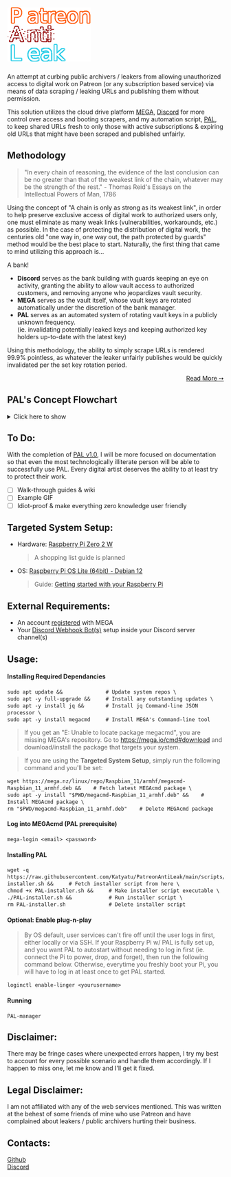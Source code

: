 # ![PatreonAntiLeak](/resources/PAL-Logo.png)

An attempt at curbing public archivers / leakers from allowing unauthorized access to digital work on Patreon (or any subscription based service) via means of data scraping / leaking URLs and publishing them without permission.

This solution utilizes the cloud drive platform [MEGA](https://mega.io/), [Discord](https://discord.com/) for more control over access and booting scrapers, and my automation script, [PAL](https://github.com/Katyatu/PatreonAntiLeak), to keep shared URLs fresh to only those with active subscriptions & expiring old URLs that might have been scraped and published unfairly.

## Methodology

  > "In every chain of reasoning, the evidence of the last conclusion can be no greater than that of the weakest link of the chain, whatever may be the strength of the rest." - Thomas Reid's Essays on the Intellectual Powers of Man, 1786

Using the concept of "A chain is only as strong as its weakest link", in order to help preserve exclusive access of digital work to authorized users only, one must eliminate as many weak links (vulnerabilities, workarounds, etc.) as possible. In the case of protecting the distribution of digital work, the centuries old "one way in, one way out, the path protected by guards" method would be the best place to start. Naturally, the first thing that came to mind utilizing this approach is...

A bank!

- **Discord** serves as the bank building with guards keeping an eye on activity, granting the ability to allow vault access to authorized customers, and removing anyone who jeopardizes vault security.
- **MEGA** serves as the vault itself, whose vault keys are rotated automatically under the discretion of the bank manager.
- **PAL** serves as an automated system of rotating vault keys in a publicly unknown frequency.<br/>(ie. invalidating potentially leaked keys and keeping authorized key holders up-to-date with the latest key)

Using this methodology, the ability to simply scrape URLs is rendered 99.9% pointless, as whatever the leaker unfairly publishes would be quickly invalidated per the set key rotation period.
<div align="right"><a href="https://github.com/Katyatu/PatreonAntiLeak/wiki/Methodology">Read More &#10137;</a></div>

## PAL's Concept Flowchart

<details>

<summary>Click here to show</summary>

![PatreonAntiLeak logo](/resources/PAL-Process.png)

</details>

## To Do:

With the completion of <ins>PAL v1.0</ins>, I will be more focused on documentation so that even the most technologically illiterate person will be able to successfully use PAL. Every digital artist deserves the ability to at least try to protect their work.
- [ ] Walk-through guides & wiki
- [ ] Example GIF
- [ ] Idiot-proof & make everything zero knowledge user friendly

## Targeted System Setup:

- Hardware: [Raspberry Pi Zero 2 W](https://www.raspberrypi.com/products/raspberry-pi-zero-2-w/)

  > A shopping list guide is planned

- OS: [Raspberry Pi OS Lite (64bit) - Debian 12](https://downloads.raspberrypi.com/raspios_lite_arm64/images/raspios_lite_arm64-2024-03-15/2024-03-15-raspios-bookworm-arm64-lite.img.xz)

  > Guide: [Getting started with your Raspberry Pi](https://www.raspberrypi.com/documentation/computers/getting-started.html)

## External Requirements:

- An account [registered](https://mega.nz/register) with MEGA
- Your [Discord Webhook Bot(s)](https://support.discord.com/hc/en-us/articles/228383668-Intro-to-Webhooks) setup inside your Discord server channel(s)

## Usage:

#### Installing Required Dependancies

    sudo apt update &&              # Update system repos \
    sudo apt -y full-upgrade &&     # Install any outstanding updates \
    sudo apt -y install jq &&       # Install jq Command-line JSON processor \
    sudo apt -y install megacmd     # Install MEGA's Command-line tool

> If you get an "E: Unable to locate package megacmd", you are missing MEGA's repository. Go to https://mega.io/cmd#download and download/install the package that targets your system.
  
> If you are using the **Targeted System Setup**, simply run the following command and you'll be set:

    wget https://mega.nz/linux/repo/Raspbian_11/armhf/megacmd-Raspbian_11_armhf.deb &&    # Fetch latest MEGAcmd package \
    sudo apt -y install "$PWD/megacmd-Raspbian_11_armhf.deb" &&    # Install MEGAcmd package \
    rm "$PWD/megacmd-Raspbian_11_armhf.deb"    # Delete MEGAcmd package

#### Log into MEGAcmd (PAL prerequisite)

    mega-login <email> <password>

#### Installing PAL

    wget -q https://raw.githubusercontent.com/Katyatu/PatreonAntiLeak/main/scripts/PAL-installer.sh &&     # Fetch installer script from here \
    chmod +x PAL-installer.sh &&     # Make installer script executable \
    ./PAL-installer.sh &&            # Run installer script \
    rm PAL-installer.sh              # Delete installer script

#### Optional: Enable plug-n-play

> By OS default, user services can't fire off until the user logs in first, either locally or via SSH. If your Raspberry Pi w/ PAL is fully set up, and you want PAL to autostart without needing to log in first (ie. connect the Pi to power, drop, and forget), then run the following command below. Otherwise, everytime you freshly boot your Pi, you will have to log in at least once to get PAL started.

    loginctl enable-linger <yourusername>

#### Running

    PAL-manager

## Disclaimer:

There may be fringe cases where unexpected errors happen, I try my best to account for every possible scenario and handle them accordingly. If I happen to miss one, let me know and I'll get it fixed.

## Legal Disclaimer:

I am not affiliated with any of the web services mentioned. This was written at the behest of some friends of mine who use Patreon and have complained about leakers / public archivers hurting their business.

## Contacts:

[Github](https://github.com/Katyatu)  
[Discord](https://discordapp.com/users/392501113611616267)
